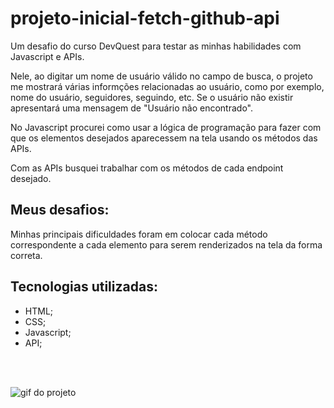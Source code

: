 # projeto-inicial-fetch-github-api

Um desafio do curso DevQuest para testar as minhas habilidades com Javascript e APIs.

Nele, ao digitar um nome de usuário válido no campo de busca, o projeto me mostrará várias informções relacionadas ao usuário, como por exemplo, nome do usuário, seguidores, seguindo, etc. Se o usuário não existir apresentará uma mensagem de "Usuário não encontrado".

No Javascript procurei como usar a lógica de programação para fazer com que os elementos desejados aparecessem na tela usando os métodos das APIs.

Com as APIs busquei trabalhar com os métodos de cada endpoint desejado.

## Meus desafios:

Minhas principais dificuldades foram em colocar cada método correspondente a cada elemento para serem renderizados na tela da forma correta.

## Tecnologias utilizadas:
- HTML;
- CSS;
- Javascript;
- API;

<br><br>

<img src="./src/imgs/finder-github-user.gif" alt="gif do projeto">